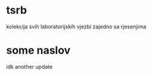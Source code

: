 # tsrb

kolekcija svih laboratorijskih vjezbi zajedno sa rjesenjima

# some naslov

idk
another update